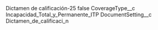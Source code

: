 <?xml version="1.0" encoding="UTF-8"?>
<CustomMetadata xmlns="http://soap.sforce.com/2006/04/metadata" xmlns:xsi="http://www.w3.org/2001/XMLSchema-instance" xmlns:xsd="http://www.w3.org/2001/XMLSchema">
    <label>Dictamen de calificación-25</label>
    <protected>false</protected>
    <values>
        <field>CoverageType__c</field>
        <value xsi:type="xsd:string">Incapacidad_Total_y_Permanente_ITP</value>
    </values>
    <values>
        <field>DocumentSetting__c</field>
        <value xsi:type="xsd:string">Dictamen_de_calificaci_n</value>
    </values>
</CustomMetadata>
